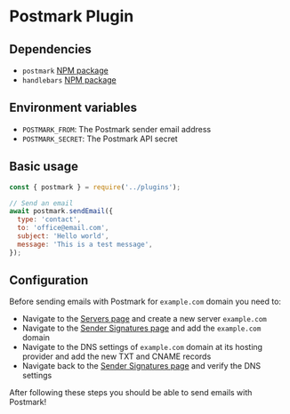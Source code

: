 # Postmark Plugin

## Dependencies

- `postmark` [NPM package](https://www.npmjs.com/package/postmark)
- `handlebars` [NPM package](https://www.npmjs.com/package/handlebars)

## Environment variables

- `POSTMARK_FROM`: The Postmark sender email address
- `POSTMARK_SECRET`: The Postmark API secret

## Basic usage

```js
const { postmark } = require('../plugins');

// Send an email
await postmark.sendEmail({
  type: 'contact',
  to: 'office@email.com',
  subject: 'Hello world',
  message: 'This is a test message',
});
```

## Configuration

Before sending emails with Postmark for `example.com` domain you need to:

- Navigate to the [Servers page](https://account.postmarkapp.com/servers) and create a new server `example.com`
- Navigate to the [Sender Signatures page](https://account.postmarkapp.com/signature_domains) and add the `example.com` domain
- Navigate to the DNS settings of `example.com` domain at its hosting provider and add the new TXT and CNAME records
- Navigate back to the [Sender Signatures page](https://account.postmarkapp.com/signature_domains) and verify the DNS settings

After following these steps you should be able to send emails with Postmark!
